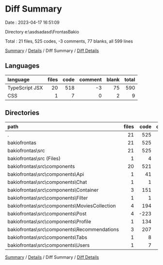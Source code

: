 # Diff Summary

Date : 2023-04-17 16:51:09

Directory e:\\asdsadasd\\FrontasBakio

Total : 21 files,  525 codes, -3 comments, 77 blanks, all 599 lines

[Summary](results.md) / [Details](details.md) / Diff Summary / [Diff Details](diff-details.md)

## Languages
| language | files | code | comment | blank | total |
| :--- | ---: | ---: | ---: | ---: | ---: |
| TypeScript JSX | 20 | 518 | -3 | 75 | 590 |
| CSS | 1 | 7 | 0 | 2 | 9 |

## Directories
| path | files | code | comment | blank | total |
| :--- | ---: | ---: | ---: | ---: | ---: |
| . | 21 | 525 | -3 | 77 | 599 |
| bakiofrontas | 21 | 525 | -3 | 77 | 599 |
| bakiofrontas\\src | 21 | 525 | -3 | 77 | 599 |
| bakiofrontas\\src (Files) | 1 | 4 | 0 | 2 | 6 |
| bakiofrontas\\src\\components | 20 | 521 | -3 | 75 | 593 |
| bakiofrontas\\src\\components\\Api | 1 | 41 | 0 | 7 | 48 |
| bakiofrontas\\src\\components\\Chat | 1 | 1 | 0 | 0 | 1 |
| bakiofrontas\\src\\components\\Container | 3 | 151 | 0 | 11 | 162 |
| bakiofrontas\\src\\components\\Filter | 1 | 1 | 0 | 0 | 1 |
| bakiofrontas\\src\\components\\MoviesCollection | 4 | 194 | 2 | 34 | 230 |
| bakiofrontas\\src\\components\\Post | 4 | -223 | -8 | -40 | -271 |
| bakiofrontas\\src\\components\\Profile | 1 | 134 | 0 | 26 | 160 |
| bakiofrontas\\src\\components\\Recommendations | 3 | 207 | 3 | 34 | 244 |
| bakiofrontas\\src\\components\\Tabs | 1 | 8 | 0 | 1 | 9 |
| bakiofrontas\\src\\components\\Users | 1 | 7 | 0 | 2 | 9 |

[Summary](results.md) / [Details](details.md) / Diff Summary / [Diff Details](diff-details.md)